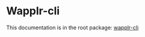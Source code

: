 # Wapplr-cli

This documentation is in the root package: [wapplr-cli](https://github.com/wapplr/wapplr-cli)
